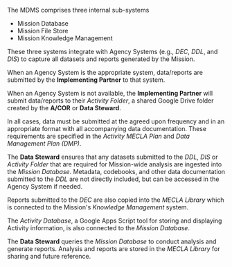 The MDMS comprises three internal sub-systems
- Mission Database
- Mission File Store
- Mission Knowledge Management

These three systems integrate with Agency Systems (e.g., *DEC*, *DDL*, and *DIS*) to capture all datasets and reports generated by the Mission. 

When an Agency System is the appropriate system, data/reports are submitted by the **Implementing Partner** to that system. 

When an Agency System is not available, the **Implementing Partner** will submit data/reports to their *Activity Folder*, a shared Google Drive folder created by the **A/COR** or **Data Steward**.

In all cases, data must be submitted at the agreed upon frequency and in an appropriate format with all accompanying data documentation. These requirements are specified in the *Activity MECLA Plan* and *Data Management Plan (DMP)*.

The **Data Steward** ensures that any datasets submitted to the *DDL*, *DIS* or *Activity Folder* that are required for Mission-wide analysis are ingested into the *Mission Database*. Metadata, codebooks, and other data documentation submitted to the *DDL* are not directly included, but can be accessed in the Agency System if needed.

Reports submitted to the *DEC* are also copied into the *MECLA Library* which is connected to the Mission's *Knowledge Management* system.

The *Activity Database*, a Google Apps Script tool for storing and displaying Activity information, is also connected to the *Mission Database*.

The **Data Steward** queries the *Mission Database* to conduct analysis and generate reports. Analysis and reports are stored in the *MECLA Library* for sharing and future reference.
